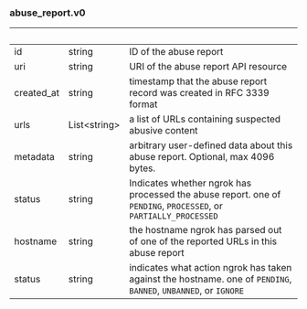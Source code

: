 
### abuse_report.v0

| &nbsp; | &nbsp; | &nbsp; |
|---|---|---|
| id | string | ID of the abuse report |
| uri | string | URI of the abuse report API resource |
| created_at | string | timestamp that the abuse report record was created in RFC 3339 format |
| urls | List&lt;string&gt; | a list of URLs containing suspected abusive content |
| metadata | string | arbitrary user-defined data about this abuse report. Optional, max 4096 bytes. |
| status | string | Indicates whether ngrok has processed the abuse report. one of `PENDING`, `PROCESSED`, or `PARTIALLY_PROCESSED` |
| hostname | string | the hostname ngrok has parsed out of one of the reported URLs in this abuse report |
| status | string | indicates what action ngrok has taken against the hostname. one of `PENDING`, `BANNED`, `UNBANNED`, or `IGNORE` |